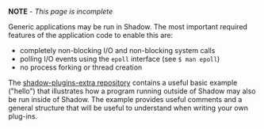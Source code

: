 **NOTE** - _This page is incomplete_

Generic applications may be run in Shadow. The most important required features of the application code to enable this are:
 + completely non-blocking I/O and non-blocking system calls
 + polling I/O events using the `epoll` interface (see `$ man epoll`)
 + no process forking or thread creation

The [shadow-plugins-extra repository](https://github.com/shadow/shadow-plugins-extra) contains a useful basic example ("hello") that illustrates how a program running outside of Shadow may also be run inside of Shadow. The example provides useful comments and a general structure that will be useful to understand when writing your own plug-ins.